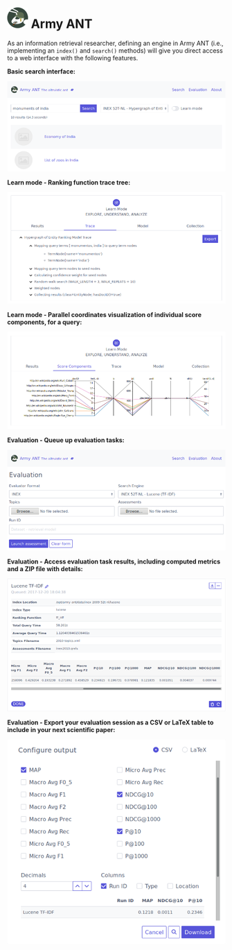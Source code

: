 # ![Army ANT Logo](resources/army_ant_logo-48x48.png) Army ANT

As an information retrieval researcher, defining an engine in Army ANT (i.e., implementing an `index()` and `search()` methods) will give you direct access to a web interface with the following features.



**Basic search interface:**

![](resources/screenshots/01-search.png)



**Learn mode - Ranking function trace tree:**

![](resources/screenshots/03-learn_mode-trace.png)



**Learn mode - Parallel coordinates visualization of individual score components, for a query:**

![](resources/screenshots/05-learn_mode-score_components.png)



**Evaluation - Queue up evaluation tasks:**

![](resources/screenshots/08-evaluation-form.png)



**Evaluation - Access evaluation task results, including computed metrics and a ZIP file with details:**

![](resources/screenshots/09-evaluation-task.png)



**Evaluation - Export your evaluation session as a CSV or LaTeX table to include in your next scientific paper:**

![](resources/screenshots/10-evaluation-export.png)